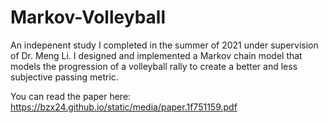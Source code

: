 # Markov-Volleyball
An indepenent study I completed in the summer of 2021 under supervision of Dr. Meng Li. I designed and implemented a Markov chain model that models the progression of a volleyball rally to create a better and less subjective passing metric. 

You can read the paper here:
https://bzx24.github.io/static/media/paper.1f751159.pdf
